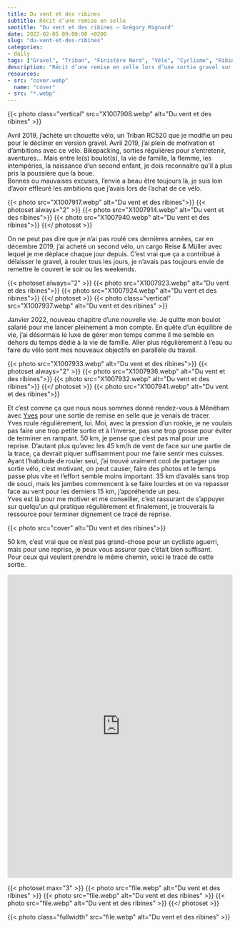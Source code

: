```yaml
---
title: Du vent et des ribines
subtitle: Récit d’une remise en selle
seotitle: "Du vent et des ribines — Grégory Mignard"
date: 2022-02-05 09:00:00 +0200
slug: "du-vent-et-des-ribines"
categories:
- daily
tags: ["Gravel", "Triban", "Finistère Nord", "Vélo", "Cyclisme", "Ribine", "Genesis", "Restrap", "Bikepacking"]
description: "Récit d’une remise en selle lors d’une sortie gravel sur la côte nord Finistère un jour de vent."
resources:
- src: "cover.webp"
  name: "cover"
- src: "*.webp"
---
```


{{< photo class="vertical" src="X1007908.webp" alt="Du vent et des ribines" >}}

Avril 2019, j’achète un chouette vélo, un Triban RC520 que je modifie un peu pour le décliner en version gravel. Avril 2019, j’ai plein de motivation et d’ambitions avec ce vélo. Bikepacking, sorties régulières pour s’entretenir, aventures… Mais entre le(s) boulot(s), la vie de famille, la flemme, les intempéries, la naissance d’un second enfant, je dois reconnaitre qu’il a plus pris la poussière que la boue.  
Bonnes ou mauvaises excuses, l’envie a beau être toujours là, je suis loin d’avoir effleuré les ambitions que j’avais lors de l’achat de ce vélo.

{{< photo src="X1007917.webp" alt="Du vent et des ribines">}}
{{< photoset always="2" >}}
{{< photo src="X1007914.webp" alt="Du vent et des ribines">}}
{{< photo src="X1007940.webp" alt="Du vent et des ribines">}}
{{</ photoset >}}

On ne peut pas dire que je n’ai pas roulé ces dernières années, car en décembre 2019, j’ai acheté un second vélo, un cargo Reise & Müller avec lequel je me déplace chaque jour depuis. C’est vrai que ça a contribué à délaisser le gravel, à rouler tous les jours, je n’avais pas toujours envie de remettre le couvert le soir ou les weekends.

{{< photoset always="2" >}}
{{< photo src="X1007923.webp" alt="Du vent et des ribines">}}
{{< photo src="X1007924.webp" alt="Du vent et des ribines">}}
{{</ photoset >}}
{{< photo class="vertical" src="X1007937.webp" alt="Du vent et des ribines" >}}

Janvier 2022, nouveau chapitre d’une nouvelle vie. Je quitte mon boulot salarié pour me lancer pleinement à mon compte. En quête d’un équilibre de vie, j’ai désormais le luxe de gérer mon temps comme il me semble en dehors du temps dédié à la vie de famille. Aller plus régulièrement à l’eau ou faire du vélo sont mes nouveaux objectifs en parallèle du travail.

{{< photo src="X1007933.webp" alt="Du vent et des ribines">}}
{{< photoset always="2" >}}
{{< photo src="X1007936.webp" alt="Du vent et des ribines">}}
{{< photo src="X1007932.webp" alt="Du vent et des ribines">}}
{{</ photoset >}}
{{< photo src="X1007941.webp" alt="Du vent et des ribines">}}

Et c’est comme ça que nous nous sommes donné rendez-vous à Ménéham avec [Yves](https://www.instagram.com/yvesquere_/) pour une sortie de remise en selle que je venais de tracer.  
Yves roule régulièrement, lui. Moi, avec la pression d’un rookie, je ne voulais pas faire une trop petite sortie et à l’inverse, pas une trop grosse pour éviter de terminer en rampant. 50 km, je pense que c’est pas mal pour une reprise. D’autant plus qu’avec les 45 km/h de vent de face sur une partie de la trace, ça devrait piquer suffisamment pour me faire sentir mes cuisses.  
Ayant l’habitude de rouler seul, j’ai trouvé vraiment cool de partager une sortie vélo, c’est motivant, on peut causer, faire des photos et le temps passe plus vite et l’effort semble moins important. 35 km d’avalés sans trop de souci, mais les jambes commencent à se faire lourdes et on va repasser face au vent pour les derniers 15 km, j’appréhende un peu.  
Yves est là pour me motiver et me conseiller, c’est rassurant de s’appuyer sur quelqu’un qui pratique régulièrement et finalement, je trouverais la ressource pour terminer dignement ce tracé de reprise.

{{< photo src="cover" alt="Du vent et des ribines">}}

50 km, c’est vrai que ce n’est pas grand-chose pour un cycliste aguerri, mais pour une reprise, je peux vous assurer que c’était bien suffisant.  
Pour ceux qui veulent prendre le même chemin, voici le tracé de cette sortie.

<iframe src="https://www.komoot.fr/tour/660409837/embed?profile=1" width="100%" height="680" frameborder="0" scrolling="no"></iframe>

{{< photoset max="3" >}}
  {{< photo src="file.webp" alt="Du vent et des ribines" >}}
  {{< photo src="file.webp" alt="Du vent et des ribines" >}}
  {{< photo src="file.webp" alt="Du vent et des ribines" >}}
{{</ photoset >}}

{{< photo class="fullwidth" src="file.webp" alt="Du vent et des ribines" >}}